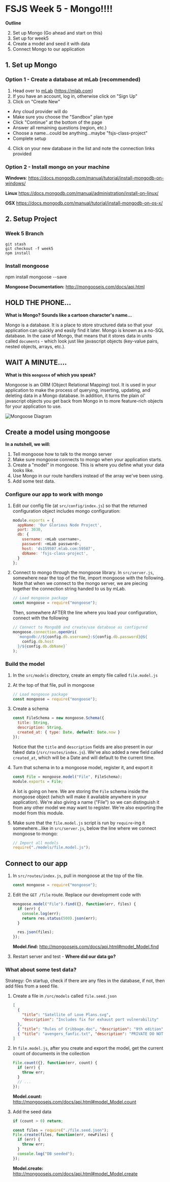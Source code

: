 # FSJS Week 5 - Mongo!!!!

**Outline**

2.  Set up Mongo (Go ahead and start on this)
1.  Set up for week5
1.  Create a model and seed it with data
1.  Connect Mongo to our application

## 1. Set up Mongo

### Option 1 - Create a database at mLab (recommended)

1.  Head over to [mLab](https://mlab.com) (https://mlab.com)
2.  If you have an account, log in, otherwise click on "Sign Up"
3.  Click on "Create New"

- Any cloud provider will do
- Make sure you choose the "Sandbox" plan type
- Click "Continue" at the bottom of the page
- Answer all remaining questions (region, etc.)
- Choose a name...could be anything...maybe "fsjs-class-project"
- Complete setup

4.  Click on your new database in the list and note the connection links provided

### Option 2 - Install mongo on your machine

**Windows**: https://docs.mongodb.com/manual/tutorial/install-mongodb-on-windows/

**Linux**
https://docs.mongodb.com/manual/administration/install-on-linux/

**OSX**
https://docs.mongodb.com/manual/tutorial/install-mongodb-on-os-x/

## 2. Setup Project

### Week 5 Branch

```
git stash
git checkout -f week5
npm install
```

### Install mongoose

npm install mongoose --save

**Mongoose Documentation:** http://mongoosejs.com/docs/api.html

## HOLD THE PHONE...

**What is Mongo? Sounds like a cartoon character's name...**

Mongo is a database. It is a place to store structured data so that your application can quickly and easily find it later. Mongo is known as a no-SQL database. In the case of Mongo, that means that it stores data in units called `documents` - which look just like javascript objects (key-value pairs, nested objects, arrays, etc.).

## WAIT A MINUTE....

**What is this `mongoose` of which you speak?**

Mongoose is an ORM (Object Relational Mapping) tool. It is used in your application to make the process of querying, inserting, updating, and deleting data in a Mongo database. In addition, it turns the plain ol' javascript objects you get back from Mongo in to more feature-rich objects for your application to use.

![Mongoose Diagram](mongoose_diag.png)

## Create a model using mongoose

**In a nutshell, we will:**

1.  Tell mongoose how to talk to the mongo server
2.  Make sure mongoose connects to mongo when your application starts.
3.  Create a "model" in mongoose. This is where you define what your data looks like.
4.  Use Mongo in our route handlers instead of the array we've been using.
5.  Add some test data.

### Configure our app to work with mongo

1.  Edit our config file (at `src/config/index.js`) so that the returned configuration object includes mongo configuration:

    ```javascript
    module.exports = {
      appName: 'Our Glorious Node Project',
      port: 3030,
      db: {
        username: <mLab username>,
        password: <mLab password>,
        host: 'ds159507.mlab.com:59507',
        dbName: 'fsjs-class-project',
      }
    };
    ```

2.  Connect to mongo through the mongoose library. In `src/server.js`, somewhere near the top of the file, import mongoose with the following. Note that when we connect to the mongo server, we are piecing together the connection string handed to us by mLab.
    ```javascript
    // Load mongoose package
    const mongoose = require("mongoose");
    ```
    Then, somewhere AFTER the line where you load your configuration, connect with the following
    ```javascript
    // Connect to MongoDB and create/use database as configured
    mongoose.connection.openUri(
      `mongodb://${config.db.username}:${config.db.password}@${
        config.db.host
      }/${config.db.dbName}`
    );
    ```

### Build the model

1.  In the `src/models` directory, create an empty file called `file.model.js`
2.  At the top of that file, pull in mongoose

    ```javascript
    // Load mongoose package
    const mongoose = require("mongoose");
    ```

3.  Create a schema

    ```javascript
    const FileSchema = new mongoose.Schema({
      title: String,
      description: String,
      created_at: { type: Date, default: Date.now }
    });
    ```

    Notice that the `title` and `description` fields are also present in our faked data (`/src/routes/index.js`). We've also added a new field called `created_at`, which will be a Date and will default to the current time.

4.  Turn that schema in to a mongoose model, register it, and export it

    ```javascript
    const File = mongoose.model("File", FileSchema);
    module.exports = File;
    ```

    A lot is going on here. We are storing the `File` schema inside the mongoose object (which will make it available anywhere in your application). We're also giving a name ("File") so we can distinguish it from any other model we may want to register. We're also exporting the model from this module.

5.  Make sure that the `file.model.js` script is run by `require`-ing it somewhere...like in `src/server.js`, below the line where we connect mongoose to mongo:
    ```javascript
    // Import all models
    require("./models/file.model.js");
    ```

## Connect to our app

1.  In `src/routes/index.js`, pull in mongoose at the top of the file.

    ```javascript
    const mongoose = require("mongoose");
    ```

2.  Edit the `GET /file` route. Replace our development code with

    ```javascript
    mongoose.model("File").find({}, function(err, files) {
      if (err) {
        console.log(err);
        return res.status(500).json(err);
      }

      res.json(files);
    });
    ```

    **Model.find:** http://mongoosejs.com/docs/api.html#model_Model.find

3.  Restart server and test - **Where did our data go?**

### What about some test data?

Strategy: On startup, check if there are any files in the database, if not, then add files from a seed file.

1.  Create a file in `/src/models` called `file.seed.json`

    ```json
    [
      {
        "title": "Satellite of Love Plans.svg",
        "description": "Includes fix for exhaust port vulnerability"
      },
      { "title": "Rules of Cribbage.doc", "description": "9th edition" },
      { "title": "avengers_fanfic.txt", "description": "PRIVATE DO NOT READ" }
    ]
    ```

2.  In `file.model.js`, after you create and export the model, get the current count of documents in the collection

    ```javascript
    File.count({}, function(err, count) {
      if (err) {
        throw err;
      }
      // ...
    });
    ```

    **Model.count:** http://mongoosejs.com/docs/api.html#model_Model.count

3.  Add the seed data

    ```javascript
    if (count > 0) return;

    const files = require("./file.seed.json");
    File.create(files, function(err, newFiles) {
      if (err) {
        throw err;
      }
      console.log("DB seeded");
    });
    ```

    **Model.create:** http://mongoosejs.com/docs/api.html#model_Model.create

```

```
